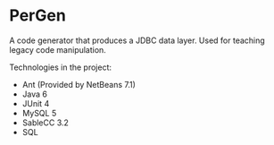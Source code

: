 PerGen
======

A code generator that produces a JDBC data layer. Used for teaching legacy code manipulation.

Technologies in the project:
* Ant (Provided by NetBeans 7.1)
* Java 6
* JUnit 4
* MySQL 5
* SableCC 3.2
* SQL